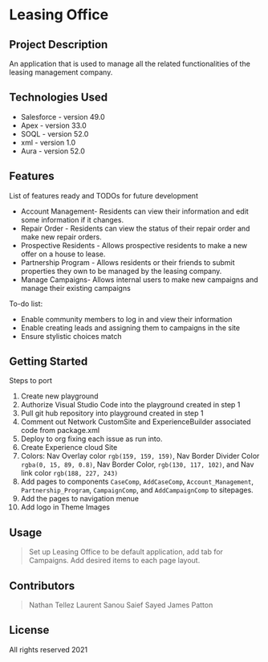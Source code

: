 # Leasing Office

## Project Description

An application that is used to manage all the related functionalities of the leasing management company.

## Technologies Used

* Salesforce - version 49.0
* Apex - version 33.0
* SOQL - version 52.0
* xml - version 1.0
* Aura - version 52.0

## Features

List of features ready and TODOs for future development
* Account Management- Residents can view their information and edit some information if it changes.
* Repair Order - Residents can view the status of their repair order and make new repair orders.
* Prospective Residents - Allows prospective residents to make a new offer on a house to lease.
* Partnership Program - Allows residents or their friends to submit properties they own to be managed by the leasing company.
* Manage Campaigns- Allows internal users to make new campaigns and manage their existing campaigns

To-do list:
 * Enable community members to log in and view their information
 * Enable creating leads and assigning them to campaigns in the site
 * Ensure stylistic choices match


## Getting Started
   
Steps to port
  1. Create new playground
  2. Authorize Visual Studio Code into the playground created in step 1
  3. Pull git hub repository into playground created in step 1 
  4. Comment out Network CustomSite and ExperienceBuilder associated code from package.xml
  5. Deploy to org fixing each issue as run into.
  6. Create Experience cloud Site 
  7. Colors: Nav Overlay color `rgb(159, 159, 159)`, Nav Border Divider Color `rgba(0, 15, 89, 0.8)`, Nav Border Color, `rgb(130, 117, 102)`, and Nav link color `rgb(188, 227, 243)`
  8. Add pages to components `CaseComp`, `AddCaseComp`, `Account_Management`, `Partnership_Program`, `CampaignComp`, and `AddCampaignComp` to sitepages.
  9. Add the pages to navigation menue
  10. Add logo in Theme Images
    
   
## Usage
 > Set up Leasing Office to be default application, add tab for Campaigns. Add desired items to each page layout. 


## Contributors

> Nathan Tellez
> Laurent Sanou
> Saief Sayed
> James Patton

## License

All rights reserved 2021 
